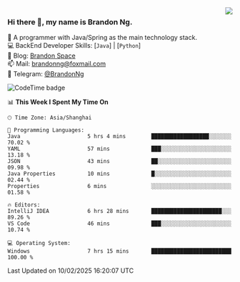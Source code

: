 <img  align="right" src="https://github-readme-stats-brandon0824.vercel.app/api/top-langs/?username=brandon0824&layout=compact">

### Hi there 👋, my name is Brandon Ng.

🌱 A programmer with Java/Spring as the main technology stack.  
💻 BackEnd Developer Skills: [`Java`] | [`Python`]  
📝 Blog: [Brandon Space](https://brandonng.tech)  
📫 Mail: brandonng@foxmail.com  
📰 Telegram: [@BrandonNg](https://t.me/BrandonNg24)  

![CodeTime badge](https://img.shields.io/endpoint?style=flat-square&url=https%3A%2F%2Fapi.codetime.dev%2Fshield%3Fid%3D128%26project%3D%26in%3D604800000)

<!--START_SECTION:waka-->
📊 **This Week I Spent My Time On** 

```text
🕑︎ Time Zone: Asia/Shanghai

💬 Programming Languages: 
Java                     5 hrs 4 mins        ██████████████████░░░░░░░   70.02 % 
YAML                     57 mins             ███░░░░░░░░░░░░░░░░░░░░░░   13.18 % 
JSON                     43 mins             ██░░░░░░░░░░░░░░░░░░░░░░░   09.98 % 
Java Properties          10 mins             █░░░░░░░░░░░░░░░░░░░░░░░░   02.44 % 
Properties               6 mins              ░░░░░░░░░░░░░░░░░░░░░░░░░   01.58 % 

🔥 Editors: 
IntelliJ IDEA            6 hrs 28 mins       ██████████████████████░░░   89.26 % 
VS Code                  46 mins             ███░░░░░░░░░░░░░░░░░░░░░░   10.74 % 

💻 Operating System: 
Windows                  7 hrs 15 mins       █████████████████████████   100.00 % 
```


 Last Updated on 10/02/2025 16:20:07 UTC
<!--END_SECTION:waka-->
